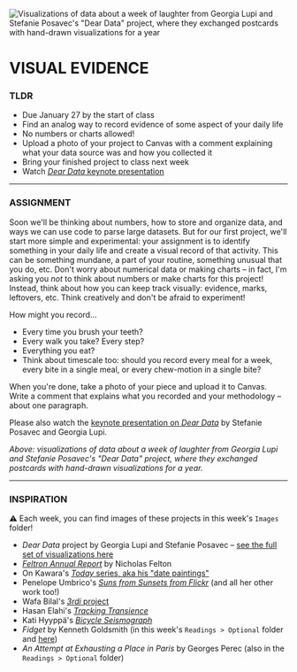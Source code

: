 ![Visualizations of data about a week of laughter from Georgia Lupi and Stefanie Posavec's "Dear Data" project, where they exchanged postcards with hand-drawn visualizations for a year](https://raw.githubusercontent.com/jeffThompson/DesigningWithData/master/Week01_VisualEvidence/Images/DearData-Composite-GeorgiaLupiAndStefaniePosavec.jpg)

# VISUAL EVIDENCE

### TLDR  
* Due January 27 by the start of class  
* Find an analog way to record evidence of some aspect of your daily life
* No numbers or charts allowed!
* Upload a photo of your project to Canvas with a comment explaining what your data source was and how you collected it  
* Bring your finished project to class next week  
* Watch [*Dear Data* keynote presentation](https://vimeo.com/157474716)

***

### ASSIGNMENT
Soon we'll be thinking about numbers, how to store and organize data, and ways we can use code to parse large datasets. But for our first project, we'll start more simple and experimental: your assignment is to identify something in your daily life and create a visual record of that activity. This can be something mundane, a part of your routine, something unusual that you do, etc. Don't worry about numerical data or making charts – in fact, I'm asking you *not* to think about numbers or make charts for this project! Instead, think about how you can keep track visually: evidence, marks, leftovers, etc. Think creatively and don't be afraid to experiment!

How might you record...
* Every time you brush your teeth?  
* Every walk you take? Every step?  
* Everything you eat?  
* Think about timescale too: should you record every meal for a week, every bite in a single meal, or every chew-motion in a single bite?

When you're done, take a photo of your piece and upload it to Canvas. Write a comment that explains what you recorded and your methodology – about one paragraph.

Please also watch the [keynote presentation on *Dear Data*](https://vimeo.com/157474716) by Stefanie Posavec and Georgia Lupi.

*Above: visualizations of data about a week of laughter from Georgia Lupi and Stefanie Posavec's "Dear Data" project, where they exchanged postcards with hand-drawn visualizations for a year.*

***

### INSPIRATION
:warning: Each week, you can find images of these projects in this week's `Images` folder!

* *Dear Data* project by Georgia Lupi and Stefanie Posavec – [see the full set of visualizations here](http://www.dear-data.com/all)
* [*Feltron Annual Report*](http://feltron.com) by Nicholas Felton
* On Kawara's [*Today* series, aka his "date paintings"](https://www.guggenheim.org/teaching-materials/on-kawara-silence/paintings-today-series-date-paintings)
* Penelope Umbrico's [*Suns from Sunsets from Flickr*](http://www.penelopeumbrico.net/index.php/project/suns-from-sunsets-from-flickr) (and all her other work too!)
* Wafa Bilal's [*3rdi* project](http://wafaabilal.com/thirdi)
* Hasan Elahi's [*Tracking Transience*](https://elahi.gmu.edu/track)
* Kati Hyyppä's [*Bicycle Seismograph*](http://katihyyppa.com/bicycle-seismographs)
* *Fidget* by Kenneth Goldsmith (in this week's `Readings > Optional` folder and [here](http://www.writing.upenn.edu/pennsound/x/Goldsmith-Fidget.html))
* *An Attempt at Exhausting a Place in Paris* by Georges Perec (also in the `Readings > Optional` folder)

